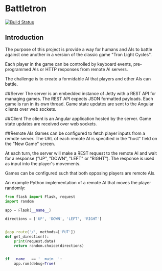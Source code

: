 # Battletron

[![Build Status](https://travis-ci.org/tvalodia/battletron.svg?branch=master)](https://travis-ci.org/tvalodia/battletron)

## Introduction

The purpose of this project is provide a way for humans and AIs to battle against one another in a version of the classic game "Tron Light Cycles".

Each player in the game can be controlled by keyboard events, pre-programmed AIs or HTTP responses from remote AI servers.

The challenge is to create a formidable AI that players and other AIs can battle.

##Server
The server is an embedded instance of Jetty with a REST API for managing games. The REST API expects JSON formatted payloads.
Each game is run in its own thread. Game state updates are sent to the Angular clients over web sockets.

##Client
The client is an Angular application hosted by the server. Game state updates are received over web sockets.

##Remote AIs
Games can be configured to fetch player inputs from a remote server. The URL of each remote AI is specified in the "host" field on the "New Game" screen.

At each turn, the server will make a REST request to the remote AI and wait for a response ("UP", "DOWN", "LEFT" or "RIGHT"). The response is used as input into the player's movements.

Games can be configured such that both opposing players are remote AIs.

An example Python implementation of a remote AI that moves the player randomly:

```python
from flask import Flask, request
import random

app = Flask(__name__)

directions = ['UP', 'DOWN', 'LEFT', 'RIGHT']


@app.route('/', methods=['PUT'])
def get_direction():
    print(request.data)
    return random.choice(directions)


if __name__ == '__main__':
    app.run(debug=True)

```